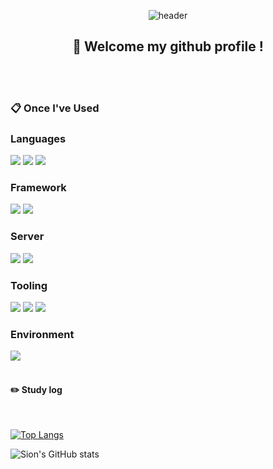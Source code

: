 <div align="center"> 
  
![header](https://capsule-render.vercel.app/api?type=cylinder&color=000000&height=150&section=header&text=Sioonn&fontColor=ffffff&fontSize=70&animation=fadeIn&fontAlignY=55&desc=%20&descAlignY=62&descAlign=62)
  
##  :wave: Welcome my github profile !

  
 <br/>
 <br/>
  </div>
  
###  :clipboard: Once I've Used 
### Languages
<div>
  <img src="https://img.shields.io/badge/Python-3776AB?style=for-the-badge&logo=Python&logoColor=white"> 
<img src="https://img.shields.io/badge/JavaScript-F7DF1E?style=for-the-badge&logo=JavaScript&logoColor=white"/>
<img src="https://img.shields.io/badge/Node.js-339933?style=for-the-badge&logo=Node.js&logoColor=white">

</div>

### Framework
<div>
  
<img src="https://img.shields.io/badge/Express-000000?style=for-the-badge&logo=Express&logoColor=white">
<img src="https://img.shields.io/badge/Pytorch-EE4C2C?style=for-the-badge&logo=Pytorch&logoColor=white">
</div>

### Server
<div>
  <img src="https://img.shields.io/badge/MySQL-4479A1?style=for-the-badge&logo=MySQL&logoColor=white">
  <img src="https://img.shields.io/badge/Milvus-00A1EA?style=for-the-badge&logo=Milvus&logoColor=white">
</div>

### Tooling
<div>
  <img src="https://img.shields.io/badge/Docker-2496ED?style=for-the-badge&logo=Docker&logoColor=white">
<img src="https://img.shields.io/badge/github-181717?style=for-the-badge&logo=github&logoColor=white">
<img src="https://img.shields.io/badge/git-F05032?style=for-the-badge&logo=git&logoColor=white">
</div>



### Environment

<img src="https://img.shields.io/badge/VSCode-007ACC?style=for-the-badge&logo=VisualStudioCode&logoColor=white">


</div>

 
   <br/>
   <br/>
 
#### :pencil2: Study log
 
  <br/>
  
[![Top Langs](https://github-readme-stats.vercel.app/api/top-langs/?username=Sioonn&layout=compact)](https://github.com/Sioonn/github-readme-stats)
  
![Sion's GitHub stats](https://github-readme-stats.vercel.app/api?username=Sioonn&show_icons=true&theme=radical)


